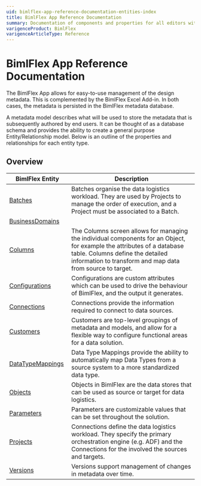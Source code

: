 ```yaml
---
uid: bimlflex-app-reference-documentation-entities-index
title: BimlFlex App Reference Documentation
summary: Documentation of components and properties for all editors within BimlFlex 
varigenceProduct: BimlFlex
varigenceArticleType: Reference
---
```


# BimlFlex App Reference Documentation

The BimlFlex App allows for easy-to-use management of the design metadata. This is complemented by the BimlFlex Excel Add-in. In both cases, the metadata is persisted in the BimlFlex metadata database.

A metadata model describes what will be used to store the metadata that is subsequently authored by end users. It can be thought of as a database schema and provides the ability to create a general purpose Entity/Relationship model.
Below is an outline of the properties and relationships for each entity type.

## Overview
  
| <div style="width:150px">BimlFlex Entity</div> | Description |
| --------- | ----------- |
|[Batches](xref:bimlflex-app-reference-documentation-Batches) | Batches organise the data logistics workload. They are used by Projects to manage the order of execution, and a Project must be associated to a Batch.|
|[BusinessDomains](xref:bimlflex-app-reference-documentation-BusinessDomains) | |
|[Columns](xref:bimlflex-app-reference-documentation-Columns) | The Columns screen allows for managing the individual components for an Object, for example the attributes of a database table. Columns define the detailed information to transform and map data from source to target.|
|[Configurations](xref:bimlflex-app-reference-documentation-Configurations) | Configurations are custom attributes which can be used to drive the behaviour of BimlFlex, and the output it generates.|
|[Connections](xref:bimlflex-app-reference-documentation-Connections) | Connections provide the information required to connect to data sources.|
|[Customers](xref:bimlflex-app-reference-documentation-Customers) | Customers are top-level groupings of metadata and models, and allow for a flexible way to configure functional areas for a data solution.|
|[DataTypeMappings](xref:bimlflex-app-reference-documentation-DataTypeMappings) | Data Type Mappings provide the ability to automatically map Data Types from a source system to a more standardized data type.|
|[Objects](xref:bimlflex-app-reference-documentation-Objects) | Objects in BimlFlex are the data stores that can be used as source or target for data logistics.|
|[Parameters](xref:bimlflex-app-reference-documentation-Parameters) | Parameters are customizable values that can be set throughout the solution.|
|[Projects](xref:bimlflex-app-reference-documentation-Projects) | Connections define the data logistics workload. They specify the primary orchestration engine (e.g. ADF) and the Connections for the involved the sources and targets.|
|[Versions](xref:bimlflex-app-reference-documentation-Versions) | Versions support management of changes in metadata over time.|

